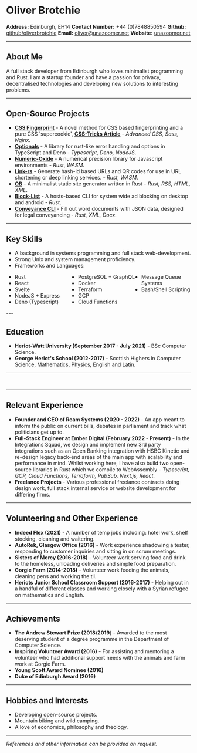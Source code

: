 <h1 style="margin-top:-10px">Oliver Brotchie</h1>

**Address:** Edinburgh, EH14
**Contact Number:** +44 (0)7848850594
**Github:** [github/oliverbrotchie](https://github.com/OliverBrotchie)
**Email:** oliver@unazoomer.net
**Website:** [unazoomer.net](https://unazoomer.net)

---

## About Me

A full stack developer from Edinburgh who loves minimalist programming and Rust. I am a startup founder and have a passion for privacy, decentralised technologies and developing new solutions to interesting problems.

---

## Open-Source Projects
 
- **[CSS Fingerprint](https://github.com/OliverBrotchie/css-fingerprint)** - A novel method for CSS based fingerprinting and a pure CSS 'supercookie', **[CSS-Tricks Article](https://css-tricks.com/css-based-fingerprinting/)** - *Advanced CSS, Sass, Nginx*.
- **[Optionals](https://github.com/OliverBrotchie/css-fingerprint)** - A library for rust-like error handling and options in TypeScript and Deno - *Typescript, Deno, NodeJS*.
- **[Numeric-Oxide](https://github.com/OliverBrotchie/numeric-oxide)** - A numerical precision library for Javascript environments - *Rust*, *WASM*. 
- **[Link-rs](https://github.com/OliverBrotchie/link-rs)** - Generate hash-id based URLs and QR codes for use in URL shortening or deep linking services. - *Rust, WASM*.
- **[OB](https://github.com/OliverBrotchie/ob)** - A minimalist static site generator written in Rust - *Rust, RSS, HTML, XML*.
- **[Block-List](https://github.com/OliverBrotchie/block-list)** - A hosts-based CLI for system wide ad blocking on desktop and android - *Rust*.
- **[Conveyance CLI](https://github.com/OliverBrotchie/conveyance-cli)** - Fill out word documents with JSON data, designed for legal conveyancing - *Rust, XML, Docx*. 

---

## Key Skills

- A background in systems programming and full stack web-development.
- Strong Unix and system management proficiency.
- Frameworks and Languages:
<ul style="margin-top: 10px; width: 100%; columns: 3;">
	<li>Rust</li>
	<li>React</li>
	<li>Svelte</li>
	<li>NodeJS + Express</li>
	<li>Deno (Typescript)</li>
	<li>PostgreSQL + GraphQL</li>
	<li>Docker</li>
	<li>Terraform</li>
	<li>GCP</li>
	<li>Cloud Functions</li>
	<li>Message Queue Systems</li>
	<li>Bash/Shell Scripting</li>
</ul>
---
  
## Education

- **Heriot-Watt University (September 2017 - July 2021)** - BSc Computer Science.
- **George Heriot's School (2012-2017)** - Scottish Highers in Computer Science, Mathematics, Physics, English and Latin.

---

<br>

---

## Relevant Experience

- **Founder and CEO of Ream Systems (2020 - 2022)** - An app meant to inform the public on current bills, debates in parliament and track what politicians get up to.
- **Full-Stack Engineer at Ember Digital (February 2022 - Present)** - In the Integrations Squad, we design and implement new 3rd party integrations such as an Open Banking integration with HSBC Kinetic and re-design legacy back-end areas of the main app with scalability and performance in mind. Whilst working here, I have also build two open-source libraries in Rust which we compile to WebAssembly - *Typescript, GCP, Cloud Functions, Terraform, PubSub, Next.js, React*.
- **Freelance Projects** - Various professional freelance contracts doing design work, full stack internal service or website development for differing firms.



---

## Volunteering and Other Experience

- **Indeed Flex (2021)** - A number of temp jobs including: hotel work, shelf stocking, cleaning and waitering.
- **AutoRek, Glasgow Office (2016)** -  Work experience shadowing a tester, responding to customer inquiries and sitting in on scrum meetings.
- **Sisters of Mercy (2016-2018)** - Volunteer work serving food and drink to the homeless, unloading deliveries and simple food preparation.
- **Gorgie Farm (2014-2018)** - Volunteer work feeding the animals, cleaning pens and working the til.
- **Heriots Junior School Classroom Support (2016-2017)** - Helping out in a handful of different classes and working closely with a Syrian refugee on mathematics and English.

---

## Achievements

- **The Andrew Stewart Prize (2018/2019**) - Awarded to the most deserving student of a degree programme in the Department of Computer Science.
- **Inspiring Volunteer Award (2016)** - For assisting and mentoring a volunteer who had additional support needs with the animals and farm work at Gorgie Farm.
- **Young Scott Award Nominee (2016)**
- **Duke of Edinburgh Award (2016)**
 
---

## Hobbies and Interests

- Developing open-source projects.
- Mountain biking and wild camping.
- A love of economics, philosophy and theology.

---

*References and other information can be provided on request.*